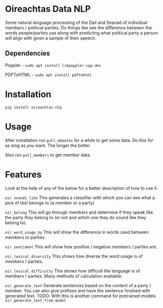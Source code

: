 Oireachtas Data NLP
===================

Some natural language processing of the Dail and Seanad of individual members / political parties. Do things like see the difference between the words people/parties use along with predicting what political party a person will align with given a sample of their speech.

Dependencies
------------

Poppler - `sudo apt install libpoppler-cpp-dev`

PDFToHTML - `sudo apt install pdftohtml`

Installation
============

`pip install oireachtas-nlp`

Usage
=====

After installation run `pull_debates` for a while to get some data. Do this for as long as you want. The longer the better

Also run `pull_members` to get member data.


Features
========

Look at the help of any of the below for a better description of how to use it.

`oir_sounds_like`
This generates a classifier with which you can see what a pice of text beongs to (a member or a party)

`oir_belong`
This will go through members and determine if they speak like the party they belong to (or not and which one they do sound like they belong to).

`oir_word_usage_by`
This will show the difference in words used between members or parties.

`oir_sentiment`
This will show how positive / negative members / parties are.

`oir_lexical_diversity`
This shows how diverse the word usage is of members / parties.

`oir_lexical_difficulty`
This shows how difficult the language is of members / parties. Many methods of calculation available.

`oir_generate_text`
Generate sentences based on the content of a party / member. You can also give prefixes and have the sentence finished with generated text. TODO: With this is another command for pretrained models `oir_generate_text_from_model`
